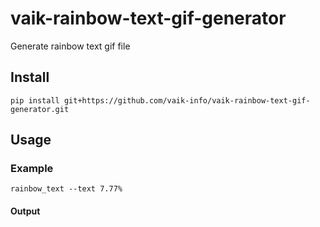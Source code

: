 # vaik-rainbow-text-gif-generator

Generate rainbow text gif file


## Install

``` shell
pip install git+https://github.com/vaik-info/vaik-rainbow-text-gif-generator.git
```

## Usage

### Example

```shell
rainbow_text --text 7.77%
```

#### Output

